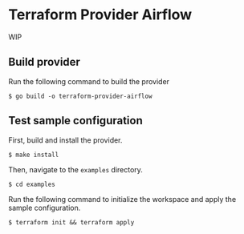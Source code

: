# Terraform Provider Airflow

WIP

## Build provider

Run the following command to build the provider

```shell
$ go build -o terraform-provider-airflow
```

## Test sample configuration

First, build and install the provider.

```shell
$ make install
```

Then, navigate to the `examples` directory. 

```shell
$ cd examples
```

Run the following command to initialize the workspace and apply the sample configuration.

```shell
$ terraform init && terraform apply
```
